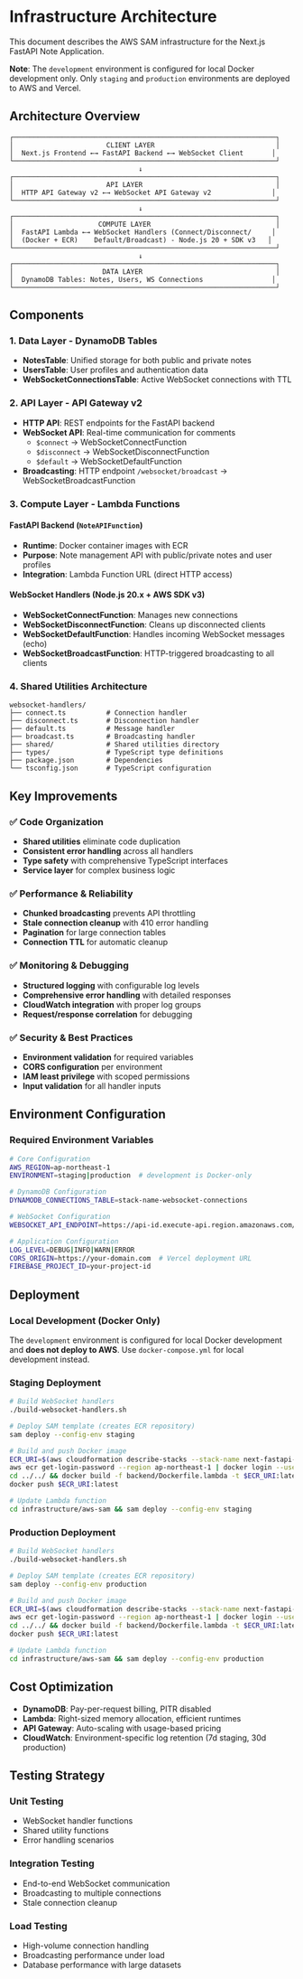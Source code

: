 # Infrastructure Architecture

This document describes the AWS SAM infrastructure for the Next.js FastAPI Note Application.

**Note**: The `development` environment is configured for local Docker development only. Only `staging` and `production` environments are deployed to AWS and Vercel.

## Architecture Overview

```
┌─────────────────────────────────────────────────────────────────┐
│                       CLIENT LAYER                              │
│  Next.js Frontend ←→ FastAPI Backend ←→ WebSocket Client       │
└─────────────────────────────────────────────────────────────────┘
                                ↓
┌─────────────────────────────────────────────────────────────────┐
│                       API LAYER                                 │
│  HTTP API Gateway v2 ←→ WebSocket API Gateway v2               │
└─────────────────────────────────────────────────────────────────┘
                                ↓
┌─────────────────────────────────────────────────────────────────┐
│                     COMPUTE LAYER                               │
│  FastAPI Lambda ←→ WebSocket Handlers (Connect/Disconnect/     │
│  (Docker + ECR)    Default/Broadcast) - Node.js 20 + SDK v3   │
└─────────────────────────────────────────────────────────────────┘
                                ↓
┌─────────────────────────────────────────────────────────────────┐
│                      DATA LAYER                                 │
│  DynamoDB Tables: Notes, Users, WS Connections                 │
└─────────────────────────────────────────────────────────────────┘
```

## Components

### 1. **Data Layer - DynamoDB Tables**
- **NotesTable**: Unified storage for both public and private notes
- **UsersTable**: User profiles and authentication data
- **WebSocketConnectionsTable**: Active WebSocket connections with TTL

### 2. **API Layer - API Gateway v2**
- **HTTP API**: REST endpoints for the FastAPI backend
- **WebSocket API**: Real-time communication for comments
  - `$connect` → WebSocketConnectFunction
  - `$disconnect` → WebSocketDisconnectFunction  
  - `$default` → WebSocketDefaultFunction
- **Broadcasting**: HTTP endpoint `/websocket/broadcast` → WebSocketBroadcastFunction

### 3. **Compute Layer - Lambda Functions**

#### FastAPI Backend (`NoteAPIFunction`)
- **Runtime**: Docker container images with ECR
- **Purpose**: Note management API with public/private notes and user profiles
- **Integration**: Lambda Function URL (direct HTTP access)

#### WebSocket Handlers (Node.js 20.x + AWS SDK v3)
- **WebSocketConnectFunction**: Manages new connections
- **WebSocketDisconnectFunction**: Cleans up disconnected clients
- **WebSocketDefaultFunction**: Handles incoming WebSocket messages (echo)
- **WebSocketBroadcastFunction**: HTTP-triggered broadcasting to all clients

### 4. **Shared Utilities Architecture**

```
websocket-handlers/
├── connect.ts          # Connection handler
├── disconnect.ts       # Disconnection handler
├── default.ts          # Message handler
├── broadcast.ts        # Broadcasting handler
├── shared/             # Shared utilities directory
├── types/              # TypeScript type definitions
├── package.json        # Dependencies
└── tsconfig.json       # TypeScript configuration
```

## Key Improvements

### ✅ **Code Organization**
- **Shared utilities** eliminate code duplication
- **Consistent error handling** across all handlers
- **Type safety** with comprehensive TypeScript interfaces
- **Service layer** for complex business logic

### ✅ **Performance & Reliability**
- **Chunked broadcasting** prevents API throttling
- **Stale connection cleanup** with 410 error handling
- **Pagination** for large connection tables
- **Connection TTL** for automatic cleanup

### ✅ **Monitoring & Debugging**
- **Structured logging** with configurable log levels
- **Comprehensive error handling** with detailed responses
- **CloudWatch integration** with proper log groups
- **Request/response correlation** for debugging

### ✅ **Security & Best Practices**
- **Environment validation** for required variables
- **CORS configuration** per environment
- **IAM least privilege** with scoped permissions
- **Input validation** for all handler inputs

## Environment Configuration

### Required Environment Variables
```bash
# Core Configuration
AWS_REGION=ap-northeast-1
ENVIRONMENT=staging|production  # development is Docker-only

# DynamoDB Configuration  
DYNAMODB_CONNECTIONS_TABLE=stack-name-websocket-connections

# WebSocket Configuration
WEBSOCKET_API_ENDPOINT=https://api-id.execute-api.region.amazonaws.com/stage

# Application Configuration
LOG_LEVEL=DEBUG|INFO|WARN|ERROR
CORS_ORIGIN=https://your-domain.com  # Vercel deployment URL
FIREBASE_PROJECT_ID=your-project-id
```

## Deployment

### Local Development (Docker Only)
The `development` environment is configured for local Docker development and **does not deploy to AWS**. Use `docker-compose.yml` for local development instead.

### Staging Deployment
```bash
# Build WebSocket handlers
./build-websocket-handlers.sh

# Deploy SAM template (creates ECR repository)
sam deploy --config-env staging

# Build and push Docker image
ECR_URI=$(aws cloudformation describe-stacks --stack-name next-fastapi-note-app-staging --query 'Stacks[0].Outputs[?OutputKey==`ECRRepositoryURI`].OutputValue' --output text)
aws ecr get-login-password --region ap-northeast-1 | docker login --username AWS --password-stdin $ECR_URI
cd ../../ && docker build -f backend/Dockerfile.lambda -t $ECR_URI:latest .
docker push $ECR_URI:latest

# Update Lambda function
cd infrastructure/aws-sam && sam deploy --config-env staging
```

### Production Deployment
```bash
# Build WebSocket handlers
./build-websocket-handlers.sh

# Deploy SAM template (creates ECR repository)
sam deploy --config-env production

# Build and push Docker image
ECR_URI=$(aws cloudformation describe-stacks --stack-name next-fastapi-note-app-production --query 'Stacks[0].Outputs[?OutputKey==`ECRRepositoryURI`].OutputValue' --output text)
aws ecr get-login-password --region ap-northeast-1 | docker login --username AWS --password-stdin $ECR_URI
cd ../../ && docker build -f backend/Dockerfile.lambda -t $ECR_URI:latest .
docker push $ECR_URI:latest

# Update Lambda function
cd infrastructure/aws-sam && sam deploy --config-env production
```

## Cost Optimization

- **DynamoDB**: Pay-per-request billing, PITR disabled
- **Lambda**: Right-sized memory allocation, efficient runtimes
- **API Gateway**: Auto-scaling with usage-based pricing
- **CloudWatch**: Environment-specific log retention (7d staging, 30d production)

## Testing Strategy

### Unit Testing
- WebSocket handler functions
- Shared utility functions  
- Error handling scenarios

### Integration Testing
- End-to-end WebSocket communication
- Broadcasting to multiple connections
- Stale connection cleanup

### Load Testing
- High-volume connection handling
- Broadcasting performance under load
- Database performance with large datasets
